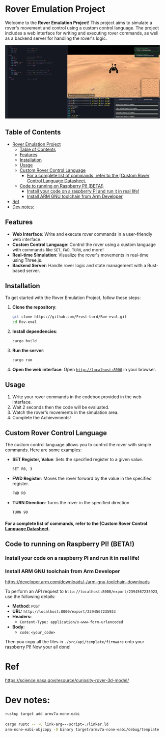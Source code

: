 # Rover Emulation Project

Welcome to the **Rover Emulation Project**! This project aims to simulate a rover's movement and control using a custom control language. The project includes a web interface for writing and executing rover commands, as well as a backend server for handling the rover's logic.

<img src="./src/api/web/assets/image.png">

## Table of Contents

- [Rover Emulation Project](#rover-emulation-project)
  - [Table of Contents](#table-of-contents)
  - [Features](#features)
  - [Installation](#installation)
  - [Usage](#usage)
  - [Custom Rover Control Language](#custom-rover-control-language)
      - [For a complete list of commands, refer to the \[Custom Rover Control Language Datasheet.](#for-a-complete-list-of-commands-refer-to-the-custom-rover-control-language-datasheet)
  - [Code to running on Raspberry PI! (BETA!)](#code-to-running-on-raspberry-pi-todo)
    - [Install your code on a raspberry PI and run it in real life!](#install-your-code-on-a-raspberry-pi-and-run-it-in-real-life)
    - [Install ARM GNU toolchain from Arm Developer](#install-arm-gnu-toolchain-from-arm-developer)
- [Ref](#ref)
- [Dev notes:](#dev-notes)

## Features

- **Web Interface**: Write and execute rover commands in a user-friendly web interface.
- **Custom Control Language**: Control the rover using a custom language with commands like `SET`, `FWD`, `TURN`, and more!
- **Real-time Simulation**: Visualize the rover's movements in real-time using Three.js.
- **Backend Server**: Handle rover logic and state management with a Rust-based server.

## Installation

To get started with the Rover Emulation Project, follow these steps:

1. **Clone the repository**:
    ```sh
    git clone https://github.com/Frost-Lord/Rov-eval.git
    cd Rov-eval
    ```

2. **Install dependencies**:
    ```sh
    cargo build
    ```

3. **Run the server**:
    ```sh
    cargo run
    ```

4. **Open the web interface**:
    Open [`http://localhost:8000`](http://localhost:8000/) in your browser.

## Usage

1. Write your rover commands in the codebox provided in the web interface.
2. Wait 2 seconds then the code will be evaluated.
3. Watch the rover's movements in the simulation area.
4. Complete the Achievements!

## Custom Rover Control Language

The custom control language allows you to control the rover with simple commands. Here are some examples:

- **SET Register, Value**: Sets the specified register to a given value.
    ```md
    SET R0, 3
    ```

- **FWD Register**: Moves the rover forward by the value in the specified register.
    ```md
    FWD R0
    ```

- **TURN Direction**: Turns the rover in the specified direction.
    ```md
    TURN 90
    ```

#### For a complete list of commands, refer to the [Custom Rover Control [Language Datasheet](syntax.md).

## Code to running on Raspberry PI! (BETA!)

### Install your code on a raspberry PI and run it in real life!

### Install ARM GNU toolchain from Arm Developer
https://developer.arm.com/downloads/-/arm-gnu-toolchain-downloads

To perform an API request to `http://localhost:8000/export/2394567235923`, use the following details:

- **Method:** `POST`
- **URL:** `http://localhost:8000/export/2394567235923`
- **Headers:**
  - `Content-Type: application/x-www-form-urlencoded`
- **Body:**
  - `code`: `<your_code>`

Then you copy all the files in `./src/api/template/firmware` onto your raspberry PI! Now your all done!

# Ref
https://science.nasa.gov/resource/curiosity-rover-3d-model/

# Dev notes:
```bash
rustup target add armv7a-none-eabi

cargo rustc -- -C link-arg=--script=./linker.ld
arm-none-eabi-objcopy -O binary target/armv7a-none-eabi/debug/template ./firmware/kernel7.img
```
